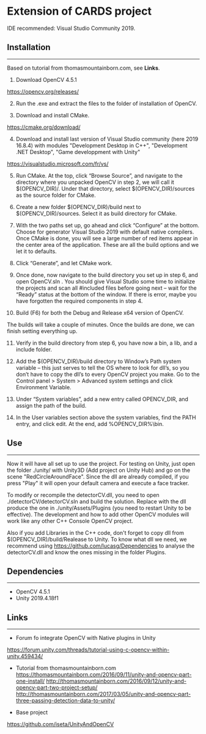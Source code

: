 # Extension of CARDS project

IDE recommended:  Visual Studio Community 2019.

## Installation
---

Based on tutorial from thomasmountainborn.com, see **Links**.

1. Download OpenCV 4.5.1

https://opencv.org/releases/

2. Run the .exe and extract the files to the folder of installation of OpenCV. 

3. Download and install CMake.

https://cmake.org/download/

4. Download and install last version of Visual Studio community (here 2019 16.8.4) with modules "Development Desktop in C++", "Development .NET Desktop", "Game developpment with Unity"

https://visualstudio.microsoft.com/fr/vs/

5. Run CMake. At the top, click “Browse Source”, and navigate to the directory where you unpacked OpenCV in step 2, we will call it $(OPENCV_DIR)/. Under that directory, select $(OPENCV_DIR)/sources as the source folder for CMake.

6. Create a new folder $(OPENCV_DIR)/build next to $(OPENCV_DIR)/sources. Select it as build directory for CMake.

7. With the two paths set up, go ahead and click “Configure” at the bottom. Choose  for generator Visual Studio 2019 with default native compilers. Once CMake is done, you will see a large number of red items appear in the center area of the application. These are all the build options and we let it to defaults.

8. Click “Generate”, and let CMake work.

9. Once done, now navigate to the build directory you set up in step 6, and open OpenCV.sln . You should give Visual Studio some time to initialize the projects and scan all #included files before going next – wait for the “Ready” status at the bottom of the window. If there is error, maybe you have forgotten the required components in step 4.

10. Build (F6) for both the Debug and Release x64 version of OpenCV. 

The builds will take a couple of minutes. Once the builds are done, we can finish setting everything up.

11. Verify in the build directory from step 6, you have now a bin, a lib, and a include folder. 

12. Add the $(OPENCV_DIR)/build directory to Window’s Path system variable – this just serves to tell the OS where to look for dll’s, so you don’t have to copy the dll’s to every OpenCV project you make. Go to the Control panel > System > Advanced system settings and click Environment Variable.

13. Under “System variables”, add a new entry called OPENCV_DIR, and assign the path of the build.

14. In the User variables section above the system variables, find the PATH entry, and click edit. At the end, add %OPENCV_DIR%\bin.

## Use
---

Now it will have all set up to use the project. For testing on Unity, just open the folder ./unity/ with Unity3D (Add project on Unity Hub) and go on the scene "RedCircleAroundFace".
Since the dll are already compiled, if you press "Play" it will open your default camera and execute a face tracker.

To modify or recompile the detectorCV.dll, you need to open ./detectorCV/detectorCV.sln and build the solution. Replace with the dll produce the one in ./unity/Assets/Plugins (you need to restart Unity to be effective). The development and how to add other OpenCV modules will work like any other C++ Console OpenCV project.

Also if you add Libraries in the C++ code, don't forget to copy dll from $(OPENCV_DIR)/build/Realease to Unity. To know what dll we need, we recommend using 
https://github.com/lucasg/Dependencies to analyse the detectorCV.dll and know the ones missing in the folder Plugins.

## Dependencies
---

- OpenCV 4.5.1
- Unity 2019.4.18f1

## Links
---

- Forum fo integrate OpenCV with Native plugins in Unity

https://forum.unity.com/threads/tutorial-using-c-opencv-within-unity.459434/

- Tutorial from thomasmountainborn.com
https://thomasmountainborn.com/2016/09/11/unity-and-opencv-part-one-install/
http://thomasmountainborn.com/2016/09/12/unity-and-opencv-part-two-project-setup/
http://thomasmountainborn.com/2017/03/05/unity-and-opencv-part-three-passing-detection-data-to-unity/

- Base project 

https://github.com/iseta/UnityAndOpenCV